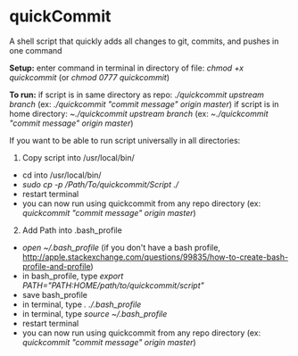 # quickCommit
A shell script that quickly adds all changes to git, commits, and pushes in one command

**Setup:**
enter command in terminal in directory of file: *chmod +x quickcommit* (or *chmod 0777 quickcommit*)

**To run:**
if script is in same directory as repo: *./quickcommit upstream branch* (ex: *./quickcommit "commit message" origin master*)
if script is in home directory: *~./quickcommit upstream branch* (ex: *~./quickcommit "commit message" origin master*)

If you want to be able to run script universally in all directories:

1) Copy script into /usr/local/bin/ 
  - cd into /usr/local/bin/
  - *sudo cp -p /Path/To/quickcommit/Script ./*
  - restart terminal
  - you can now run using quickcommit from any repo directory (ex: *quickcommit "commit message" origin master*)
  
2) Add Path into .bash_profile
  - *open ~/.bash_profile* (if you don't have a bash profile, http://apple.stackexchange.com/questions/99835/how-to-create-bash-profile-and-profile)
  - in bash_profile, type *export PATH="$PATH:$HOME/path/to/quickcommit/script"*
  - save bash_profile
  - in terminal, type *. ./.bash_profile*
  - in terminal, type *source ~/.bash_profile*
  - restart terminal
  - you can now run using quickcommit from any repo directory (ex: *quickcommit "commit message" origin master*)
  

